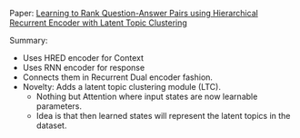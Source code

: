 Paper: [Learning to Rank Question-Answer Pairs using Hierarchical Recurrent Encoder
with Latent Topic Clustering](https://arxiv.org/pdf/1710.03430.pdf)

Summary: 
- Uses HRED encoder for Context
- Uses RNN encoder for response
- Connects them in Recurrent Dual encoder fashion.
- Novelty: Adds a latent topic clustering module (LTC).
  - Nothing but Attention where input states are now learnable parameters.
  - Idea is that then learned states will represent the latent topics in the dataset.
